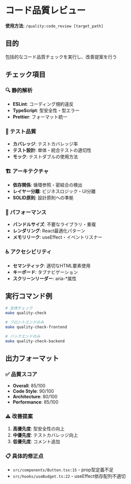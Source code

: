 # コード品質レビュー

**使用方法**: `/quality:code_review [target_path]`

## 目的
包括的なコード品質チェックを実行し、改善提案を行う

## チェック項目

### 🔍 静的解析
- **ESLint**: コーディング規約違反
- **TypeScript**: 型安全性・型エラー  
- **Prettier**: フォーマット統一

### 🧪 テスト品質
- **カバレッジ**: テストカバレッジ率
- **テスト設計**: 単体・統合テストの適切性
- **モック**: テストダブルの使用方法

### 🏗️ アーキテクチャ
- **依存関係**: 循環参照・密結合の検出
- **レイヤー分離**: ビジネスロジック・UI分離
- **SOLID原則**: 設計原則への準拠

### 🚀 パフォーマンス
- **バンドルサイズ**: 不要なライブラリ・重複
- **レンダリング**: React最適化パターン
- **メモリリーク**: useEffect・イベントリスナー

### ♿ アクセシビリティ
- **セマンティック**: 適切なHTML要素使用
- **キーボード**: タブナビゲーション
- **スクリーンリーダー**: aria-*属性

## 実行コマンド例

```bash
# 全体チェック
make quality-check

# フロントエンドのみ
make quality-check-frontend

# バックエンドのみ  
make quality-check-backend
```

## 出力フォーマット

### ✅ 品質スコア
- **Overall**: 85/100
- **Code Style**: 90/100
- **Architecture**: 80/100
- **Performance**: 85/100

### ⚠️ 改善提案
1. **高優先度**: 型安全性の向上
2. **中優先度**: テストカバレッジ向上
3. **低優先度**: コメント追加

### 📋 具体的修正点
- `src/components/Button.tsx:15` - prop型定義不足
- `src/hooks/useBudget.ts:22` - useEffect依存配列不適切